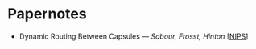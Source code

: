 # Papernotes

* Dynamic Routing Between Capsules — *Sabour, Frosst, Hinton* [[NIPS](http://papers.nips.cc/paper/6975-dynamic-routing-between-capsules)]
